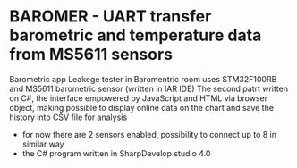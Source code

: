 # BAROMER - UART transfer barometric and temperature data from MS5611 sensors
Barometric app
Leakege tester in Baromentric room uses STM32F100RB and MS5611 barometric sensor (written in IAR IDE)
The second patrt written on C#, the interface empowered by JavaScript and HTML via browser object,
making possible to display online data on the chart and save the history into CSV file for analysis

- for now there are 2 sensors enabled, possibility to connect up to 8 in similar way
- the C# program written in SharpDevelop studio 4.0
